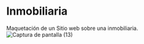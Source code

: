 # Inmobiliaria
Maquetación de un Sitio web sobre una inmobiliaria.
![Captura de pantalla (13)](https://github.com/SanchezDeivis/Inmobiliaria/assets/61300800/c0b83eec-68fe-4d55-ac38-d89e9f2ccd4a)


